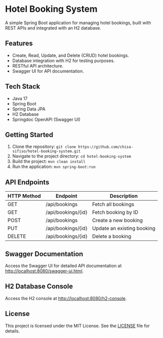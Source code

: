 <!DOCTYPE html>
<html lang="en">
<head>
    <meta charset="UTF-8">
    <meta name="viewport" content="width=device-width, initial-scale=1.0">
    <title>Hotel Booking System</title>
</head>
<body>

<h1>Hotel Booking System</h1>
<p>A simple Spring Boot application for managing hotel bookings, built with REST APIs and integrated with an H2 database.</p>

<h2>Features</h2>
<ul>
    <li>Create, Read, Update, and Delete (CRUD) hotel bookings.</li>
    <li>Database integration with H2 for testing purposes.</li>
    <li>RESTful API architecture.</li>
    <li>Swagger UI for API documentation.</li>
</ul>

<h2>Tech Stack</h2>
<ul>
    <li>Java 17</li>
    <li>Spring Boot</li>
    <li>Spring Data JPA</li>
    <li>H2 Database</li>
    <li>Springdoc OpenAPI (Swagger UI)</li>
</ul>

<h2>Getting Started</h2>
<ol>
    <li>Clone the repository: <code>git clone https://github.com/chisa-sifiso/hotel-booking-system.git</code></li>
    <li>Navigate to the project directory: <code>cd hotel-booking-system</code></li>
    <li>Build the project: <code>mvn clean install</code></li>
    <li>Run the application: <code>mvn spring-boot:run</code></li>
</ol>

<h2>API Endpoints</h2>
<table>
    <thead>
        <tr>
            <th>HTTP Method</th>
            <th>Endpoint</th>
            <th>Description</th>
        </tr>
    </thead>
    <tbody>
        <tr>
            <td>GET</td>
            <td>/api/bookings</td>
            <td>Fetch all bookings</td>
        </tr>
        <tr>
            <td>GET</td>
            <td>/api/bookings/{id}</td>
            <td>Fetch booking by ID</td>
        </tr>
        <tr>
            <td>POST</td>
            <td>/api/bookings</td>
            <td>Create a new booking</td>
        </tr>
        <tr>
            <td>PUT</td>
            <td>/api/bookings/{id}</td>
            <td>Update an existing booking</td>
        </tr>
        <tr>
            <td>DELETE</td>
            <td>/api/bookings/{id}</td>
            <td>Delete a booking</td>
        </tr>
    </tbody>
</table>

<h2>Swagger Documentation</h2>
<p>Access the Swagger UI for detailed API documentation at <a href="http://localhost:8080/swagger-ui.html" target="_blank">http://localhost:8080/swagger-ui.html</a>.</p>

<h2>H2 Database Console</h2>
<p>Access the H2 console at <a href="http://localhost:8080/h2-console" target="_blank">http://localhost:8080/h2-console</a>.</p>

<h2>License</h2>
<p>This project is licensed under the MIT License. See the <a href="LICENSE">LICENSE</a> file for details.</p>

</body>
</html>
